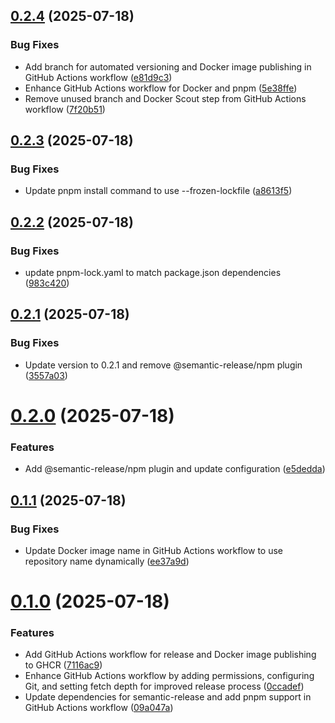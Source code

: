 ## [0.2.4](https://github.com/greenhub-labs/backend/compare/v0.2.3...v0.2.4) (2025-07-18)


### Bug Fixes

* Add branch for automated versioning and Docker image publishing in GitHub Actions workflow ([e81d9c3](https://github.com/greenhub-labs/backend/commit/e81d9c391a4de77e478b212fd2c9a206ef4e9194))
* Enhance GitHub Actions workflow for Docker and pnpm ([5e38ffe](https://github.com/greenhub-labs/backend/commit/5e38ffe687099b284661d74bb98a52373257d8ba))
* Remove unused branch and Docker Scout step from GitHub Actions workflow ([7f20b51](https://github.com/greenhub-labs/backend/commit/7f20b5192d1b0e42ef36f7e893a8c5a0664711fe))

## [0.2.3](https://github.com/greenhub-labs/backend/compare/v0.2.2...v0.2.3) (2025-07-18)


### Bug Fixes

* Update pnpm install command to use --frozen-lockfile ([a8613f5](https://github.com/greenhub-labs/backend/commit/a8613f563b0174a6465296c3e61b9d00083824e0))

## [0.2.2](https://github.com/greenhub-labs/backend/compare/v0.2.1...v0.2.2) (2025-07-18)


### Bug Fixes

* update pnpm-lock.yaml to match package.json dependencies ([983c420](https://github.com/greenhub-labs/backend/commit/983c420bc1a855d1ebd5c1c1056a7ed401b04377))

## [0.2.1](https://github.com/greenhub-labs/backend/compare/v0.2.0...v0.2.1) (2025-07-18)


### Bug Fixes

* Update version to 0.2.1 and remove @semantic-release/npm plugin ([3557a03](https://github.com/greenhub-labs/backend/commit/3557a03f7102c085bbfc10a80671f37d30df7f07))

# [0.2.0](https://github.com/greenhub-labs/backend/compare/v0.1.1...v0.2.0) (2025-07-18)


### Features

* Add @semantic-release/npm plugin and update configuration ([e5dedda](https://github.com/greenhub-labs/backend/commit/e5dedda6a5058ce6b45f1e61f36983351431c5d4))

## [0.1.1](https://github.com/greenhub-labs/backend/compare/v0.1.0...v0.1.1) (2025-07-18)


### Bug Fixes

* Update Docker image name in GitHub Actions workflow to use repository name dynamically ([ee37a9d](https://github.com/greenhub-labs/backend/commit/ee37a9d15018ee6f273a3c13ead4e84bb591c520))

# [0.1.0](https://github.com/greenhub-labs/backend/compare/v0.0.1...v0.1.0) (2025-07-18)


### Features

* Add GitHub Actions workflow for release and Docker image publishing to GHCR ([7116ac9](https://github.com/greenhub-labs/backend/commit/7116ac99344539e8202dcae710fc8f784907e65d))
* Enhance GitHub Actions workflow by adding permissions, configuring Git, and setting fetch depth for improved release process ([0ccadef](https://github.com/greenhub-labs/backend/commit/0ccadefe60aa34268d490d6418dde024cab64a87))
* Update dependencies for semantic-release and add pnpm support in GitHub Actions workflow ([09a047a](https://github.com/greenhub-labs/backend/commit/09a047aaec5be397f05f0822020b5d0ad552d32e))
